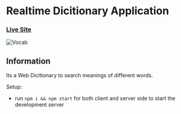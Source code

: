 # Realtime Dicitionary Application

### [Live Site](https://my-vocab1.herokuapp.com/)

![Vocab](https://user-images.githubusercontent.com/76208914/114258871-63746680-99e7-11eb-8dd8-77d54f40e567.PNG)


## Information

Its a Web Dicitionary to search meanings of different words.

Setup:
- run ```npm i && npm start``` for both client and server side to start the development server
